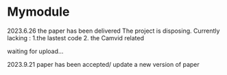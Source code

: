 # Mymodule
2023.6.26 
  the paper has been delivered
  The project is disposing. 
  Currently lacking : 1.the lastest code 
                      2. the Camvid related 


waiting for upload...

2023.9.21
  paper has been accepted/
  update a new version of paper
